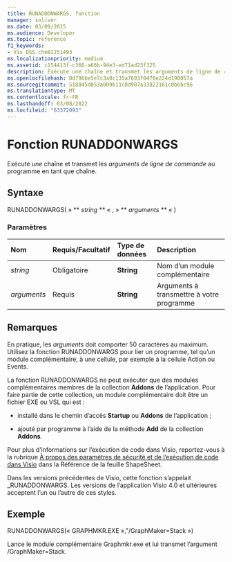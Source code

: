 ```yaml
---
title: RUNADDONWARGS, fonction
manager: soliver
ms.date: 03/09/2015
ms.audience: Developer
ms.topic: reference
f1_keywords:
- Vis_DSS.chm82251493
ms.localizationpriority: medium
ms.assetid: c154413f-c366-a66b-94e3-ed71ad23f325
description: Exécute une chaîne et transmet les arguments de ligne de commande au programme en tant que chaîne.
ms.openlocfilehash: 0d796be5e7c3a0c135a7693f0476e224d190057a
ms.sourcegitcommit: 518845d053a009b11c8d907a33822161c0b6bc96
ms.translationtype: MT
ms.contentlocale: fr-FR
ms.lasthandoff: 03/08/2022
ms.locfileid: "63372093"
---
```

# <a name="runaddonwargs-function"></a>Fonction RUNADDONWARGS

Exécute _une_ chaîne et transmet les _arguments de ligne de commande_ au programme en tant que chaîne.
  
## <a name="syntax"></a>Syntaxe

RUNADDONWARGS( » ** _string_ ** « , » ** _arguments_ ** « )
  
### <a name="parameters"></a>Paramètres

|**Nom**|**Requis/Facultatif**|**Type de données**|**Description**|
|:-----|:-----|:-----|:-----|
| _string_ <br/> |Obligatoire  <br/> |**String** <br/> | Nom d’un module complémentaire |
| _arguments_ <br/> |Requis  <br/> |**String** <br/> |Arguments à transmettre à votre programme |

## <a name="remarks"></a>Remarques

En pratique, les _arguments_ doit comporter 50 caractères au maximum. Utilisez la fonction RUNADDONWARGS pour lier un programme, tel qu’un module complémentaire, à une cellule, par exemple à la cellule Action ou Events.
  
La fonction RUNADDONWARGS ne peut exécuter que des modules complémentaires membres de la collection **Addons** de l’application. Pour faire partie de cette collection, un module complémentaire doit être un fichier EXE ou VSL qui est :
  
- installé dans le chemin d’accès **Startup** ou **Addons** de l’application ;

- ajouté par programme à l’aide de la méthode **Add** de la collection **Addons**.

Pour plus d’informations sur l’exécution de code dans Visio, reportez-vous à la rubrique [À propos des paramètres de sécurité et de l’exécution de code dans Visio](about-security-settings-and-running-code-in-visio-shapesheet.md) dans la Référence de la feuille ShapeSheet.
  
Dans les versions précédentes de Visio, cette fonction s’appelait _RUNADDONWARGS. Les versions de l’application Visio 4.0 et ultérieures acceptent l’un ou l’autre de ces styles.
  
## <a name="example"></a>Exemple

RUNADDONWARGS(« GRAPHMKR.EXE »,"/GraphMaker=Stack »)
  
Lance le module complémentaire Graphmkr.exe et lui transmet l’argument /GraphMaker=Stack.
  